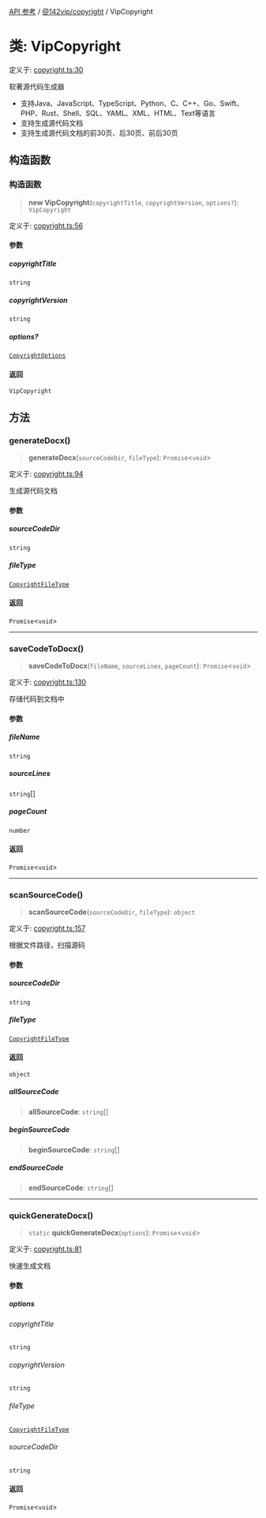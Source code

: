 [API 参考](../../../index.md) / [@142vip/copyright](../index.md) / VipCopyright

# 类: VipCopyright

定义于: [copyright.ts:30](https://github.com/142vip/core-x/blob/7cfc2fa6b24172631d6526590fc6ea4be89357c6/packages/copyright/src/copyright.ts#L30)

软著源代码生成器
- 支持Java、JavaScript、TypeScript、Python、C、C++、Go、Swift、PHP、Rust、Shell、SQL、YAML、XML、HTML、Text等语言
- 支持生成源代码文档
- 支持生成源代码文档的前30页、后30页、前后30页

## 构造函数

### 构造函数

> **new VipCopyright**(`copyrightTitle`, `copyrightVersion`, `options?`): `VipCopyright`

定义于: [copyright.ts:56](https://github.com/142vip/core-x/blob/7cfc2fa6b24172631d6526590fc6ea4be89357c6/packages/copyright/src/copyright.ts#L56)

#### 参数

##### copyrightTitle

`string`

##### copyrightVersion

`string`

##### options?

[`CopyrightOptions`](../interfaces/CopyrightOptions.md)

#### 返回

`VipCopyright`

## 方法

### generateDocx()

> **generateDocx**(`sourceCodeDir`, `fileType`): `Promise`\<`void`\>

定义于: [copyright.ts:94](https://github.com/142vip/core-x/blob/7cfc2fa6b24172631d6526590fc6ea4be89357c6/packages/copyright/src/copyright.ts#L94)

生成源代码文档

#### 参数

##### sourceCodeDir

`string`

##### fileType

[`CopyrightFileType`](../enumerations/CopyrightFileType.md)

#### 返回

`Promise`\<`void`\>

***

### saveCodeToDocx()

> **saveCodeToDocx**(`fileName`, `sourceLines`, `pageCount`): `Promise`\<`void`\>

定义于: [copyright.ts:130](https://github.com/142vip/core-x/blob/7cfc2fa6b24172631d6526590fc6ea4be89357c6/packages/copyright/src/copyright.ts#L130)

存储代码到文档中

#### 参数

##### fileName

`string`

##### sourceLines

`string`[]

##### pageCount

`number`

#### 返回

`Promise`\<`void`\>

***

### scanSourceCode()

> **scanSourceCode**(`sourceCodeDir`, `fileType`): `object`

定义于: [copyright.ts:157](https://github.com/142vip/core-x/blob/7cfc2fa6b24172631d6526590fc6ea4be89357c6/packages/copyright/src/copyright.ts#L157)

根据文件路径，扫描源码

#### 参数

##### sourceCodeDir

`string`

##### fileType

[`CopyrightFileType`](../enumerations/CopyrightFileType.md)

#### 返回

`object`

##### allSourceCode

> **allSourceCode**: `string`[]

##### beginSourceCode

> **beginSourceCode**: `string`[]

##### endSourceCode

> **endSourceCode**: `string`[]

***

### quickGenerateDocx()

> `static` **quickGenerateDocx**(`options`): `Promise`\<`void`\>

定义于: [copyright.ts:81](https://github.com/142vip/core-x/blob/7cfc2fa6b24172631d6526590fc6ea4be89357c6/packages/copyright/src/copyright.ts#L81)

快速生成文档

#### 参数

##### options

###### copyrightTitle

`string`

###### copyrightVersion

`string`

###### fileType

[`CopyrightFileType`](../enumerations/CopyrightFileType.md)

###### sourceCodeDir

`string`

#### 返回

`Promise`\<`void`\>
